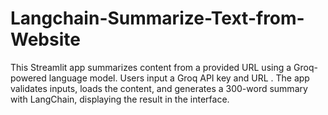 # Langchain-Summarize-Text-from-Website
This Streamlit app summarizes content from a provided URL using a Groq-powered language model. Users input a Groq API key and URL . The app validates inputs, loads the content, and generates a 300-word summary with LangChain, displaying the result in the interface.
